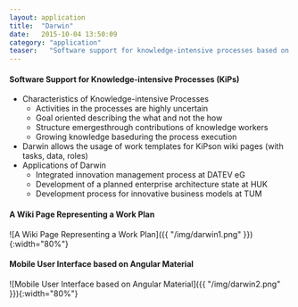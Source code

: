 ```yaml
---
layout: application
title:  "Darwin"
date:   2015-10-04 13:50:09
category: "application"
teaser:   "Software support for knowledge-intensive processes based on the Hybrid Wiki approach."
---
```


#### Software Support for Knowledge-intensive Processes (KiPs)

* Characteristics of Knowledge-intensive Processes
    * Activities in the processes are highly uncertain
    * Goal oriented describing the what and not the how
    * Structure emergesthrough contributions of knowledge workers
    * Growing knowledge baseduring the process execution
* Darwin allows the usage of work templates for KiPson wiki pages (with tasks, data, roles)
* Applications of Darwin
    * Integrated innovation management process at DATEV eG
    * Development of a planned enterprise architecture state at HUK
    * Development process for innovative business models at TUM

#### A Wiki Page Representing a Work Plan

![A Wiki Page Representing a Work Plan]({{ "/img/darwin1.png" }}){:width="80%"}

#### Mobile User Interface based on Angular Material

![Mobile User Interface based on Angular Material]({{ "/img/darwin2.png" }}){:width="80%"}

